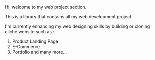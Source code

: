 Hi, welcome to my web project section.

This is a library that contains all my web development project.

I'm currently enhancing my web designing skills by building or cloning cliche website such as :
1. Product Landing Page
2. E-Commerce
3. Portfolio
and many more...

